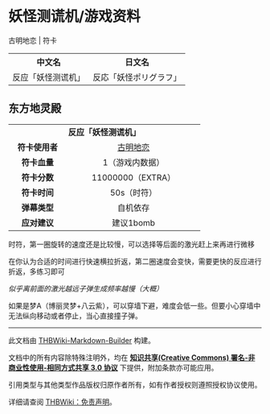# 妖怪测谎机/游戏资料

<!-- source html: G:\repos\THBWiki-Markdown-Builder\THBWikiMarkdown\Temp\main\e\e6\ns0%3A%E5%A6%96%E6%80%AA%E6%B5%8B%E8%B0%8E%E6%9C%BA%2F%E6%B8%B8%E6%88%8F%E8%B5%84%E6%96%99.html -->

古明地恋 | 符卡


<table>

<tbody><tr>
<th>中文名</th>
<th>日文名
</th></tr>
<tr>
<td>反应「妖怪测谎机」</td>
<td>反応「妖怪ポリグラフ」
</td></tr></tbody></table>



## 东方地灵殿

<table>
<tbody><tr><td style="min-width:200px" colspan="4" align="center"><b>反应「妖怪测谎机」</b></td></tr><tr><td style="min-width:100px" colspan="2" align="center"><b>符卡使用者</b></td><td style="min-width:250px" colspan="2" align="center"><a href="./古明地恋.md" title="古明地恋">古明地恋</a></td></tr><tr><td style="min-width:100px" colspan="2" align="center"><b>符卡血量</b></td><td style="min-width:250px" colspan="2" align="center">1（游戏内数据）</td></tr><tr><td style="min-width:100px" colspan="2" align="center"><b>符卡分数</b></td><td style="min-width:250px" colspan="2" align="center">11000000（EXTRA）</td></tr><tr><td style="min-width:100px" colspan="2" align="center"><b>符卡时间</b></td><td style="min-width:250px" colspan="2" align="center">50s（时符）</td></tr><tr><td style="min-width:100px" colspan="2" align="center"><b>弹幕类型</b></td><td style="min-width:250px" colspan="2" align="center">自机依存</td></tr><tr><td style="min-width:100px" colspan="2" align="center"><b>应对建议</b></td><td style="min-width:250px" colspan="2" align="center">建议1bomb</td></tr>
</tbody></table>



  
时符，第一圈旋转的速度还是比较慢，可以选择等后面的激光赶上来再进行微移  

在你认为合适的时间进行快速横拉折返，第二圈速度会变快，需要更快的反应进行折返，多练习即可  

 *似乎离前面的激光越远子弹生成频率越慢（大概）*   

  

如果是梦A（博丽灵梦+八云紫），可以穿墙下避，难度会低一些。但要小心穿墙中无法纵向移动或者停止，当心直接撞子弹。
  






---

此文档由 [THBWiki-Markdown-Builder](https://github.com/Delsin-Yu/THBWiki-Markdown-Builder) 构建。

文档中的所有内容除特殊注明外，均在 [**知识共享(Creative Commons) 署名-非商业性使用-相同方式共享 3.0 协议**](https://creativecommons.org/licenses/by-sa/3.0/deed.zh-hans) 下提供，附加条款亦可能应用。

引用类型与其他类型作品版权归原作者所有，如有作者授权则遵照授权协议使用。

详细请查阅 [THBWiki：免责声明](https://thbwiki.cc/THBWiki:%E5%85%8D%E8%B4%A3%E5%A3%B0%E6%98%8E)。

